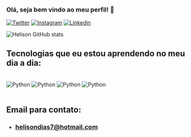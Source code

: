 
### Olá, seja bem vindo ao meu perfil! 👐

[![Twitter](https://img.shields.io/badge/Twitter-1DA1F2?style=for-the-badge&logo=twitter&logoColor=white)](https://twitter.com/Helison)
[![Instagram](https://img.shields.io/badge/Instagram-E4405F?style=for-the-badge&logo=instagram&logoColor=white)](https://www.instagram.com/helison_7/)
[![Linkedin](https://img.shields.io/badge/LinkedIn-0077B5?style=for-the-badge&logo=linkedin&logoColor=white)](https://www.linkedin.com/in/helison-dias-3b3966234/)

![Helison GitHub stats](https://github-readme-stats.vercel.app/api?username=helisondias&show_icons=true&theme=dark)

## Tecnologias que eu estou aprendendo no meu dia a dia:

<div style='display: inline_block'><br>
    <img align='center' alt='Python' src='https://img.shields.io/badge/Python-3776AB?style=for-the-badge&logo=python&logoColor=white' />
    <img align='center' alt='Python' src='https://img.shields.io/badge/CSS3-1572B6?style=for-the-badge&logo=css3&logoColor=white' />
    <img align='center' alt='Python' src='https://img.shields.io/badge/HTML5-E34F26?style=for-the-badge&logo=html5&logoColor=white' />
    <img align='center' alt='Python' src='https://img.shields.io/badge/JavaScript-F7DF1E?style=for-the-badge&logo=javascript&logoColor=black' />
</div><br/>



## Email para contato:

- ### helisondias7@hotmail.com
